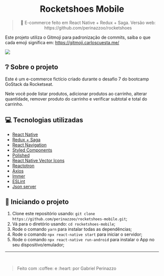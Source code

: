 <h1 align="center">
Rocketshoes Mobile
</h1>
<blockquote align="center">
👟 E-commerce feito em React Native + Redux + Saga. Versão web: https://github.com/perinazzoo/rocketshoes
</blockquote>

Este projeto utiliza o Gitmoji para padronização de commits, saiba o que cada emoji significa em: https://gitmoji.carloscuesta.me/

<img src="./.github/rocketshoes.png" />

## :grey_question: Sobre o projeto

Este é um e-commerce fictício criado durante o desafio 7 do bootcamp GoStack da Rocketseat.

Nele você pode listar produtos, adicionar produtos ao carrinho, alterar quantidade, remover produto do carrinho e verificar subtotal e total do carrinho.

## :computer: Tecnologias utilizadas

* <a target="_blank" href="https://reactnative.dev/">React Native</a>
* <a target="_blank" href="https://redux.js.org/">Redux + Saga</a>
* <a target="_blank" href="https://reactnavigation.org/">React Navigation</a>
* <a target="_blank" href="https://styled-components.com/">Styled Components</a>
* <a target="_blank" href="https://github.com/styled-components/polished">Polished</a>
* <a target="_blank" href="https://github.com/oblador/react-native-vector-icons">React Native Vector Icons</a>
* <a target="_blank" href="https://github.com/infinitered/reactotron">Reactotron</a>
* <a target="_blank" href="https://github.com/axios/axios">Axios</a>
* <a target="_blank" href="https://github.com/immerjs/immer">Immer</a>
* <a target="_blank" href="https://github.com/eslint/eslint">ESLint</a>
* <a target="_blank" href="https://github.com/typicode/json-server">Json server</a>

## :wrench: Iniciando o projeto

1. Clone este repositório usando: `git clone https://github.com/perinazzoo/rocketshoes-mobile.git`;
2. Vá para o diretório usando: `cd rocketshoes-mobile`;
3. Rode o comando `yarn` para instalar todas as dependências;
4. Rode o comando `npx react-native start` para iniciar o servidor;
4. Rode o comando `npx react-native run-android` para instalar o App no seu dispositivo/emulador;

<hr/>
<br/>
<blockquote>Feito com :coffee: e :heart: por Gabriel Perinazzo</blockquote>
